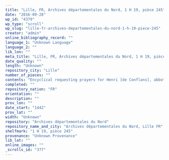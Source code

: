 ```yaml
---
title: "Lille, FR, Archives départementales du Nord, 1 H 19, pièce 245"
date: "2016-09-28"
wp_id: "4379"
wp_type: "scroll"
wp_slug: "lille-fr-archives-departementales-du-nord-1-h-19-piece-245"
creator: "admin"
online_bibliography_record: ""
language_1: "Unknown Language"
language_2: ""
lib_lon: ""
meta_title: "Lille, FR, Archives départementales du Nord, 1 H 19, pièce 245"
date_quality: ""
length: "Unknown"
repository_city: "Lille"
number_of_pieces: ""
contents: "Encyclical requesting prayers for Henri [de Conflans], abbot of Anchin"
completed: ""
repository_nation: "FR"
orientation: ""
description: ""
prov_lon: ""
date_start: "1442"
prov_lat: ""
width: "Unknown"
repository: "Archives départementales du Nord"
repository_name_and_city: "Archives départementales du Nord, Lille FR"
shelfmark: "1 H 19, pièce 245"
provenance: "Unknown Provenance"
lib_lat: ""
online_images: ""
_scrolls_id: "377"
---
```



